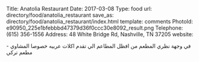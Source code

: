 Title:          Anatolia Restaurant
Date:           2017-03-08
Type:           food
url:            directory/food/anatolia_restaurant
save_as:        directory/food/anatolia_restaurant/index.html
template:       comments
PhotoId:        e90950_225e1bfebbbd47379d36f0ccc30e8092_result.png
Telephone:      (615) 356-1556
Address:        48 White Bridge Rd, Nashville, TN 37205
website:        

في وجهة نظري المطعم من افظل المطاعم الي تقدم اكلات عربيه خصوصا المشاوي - مطعم تركي
